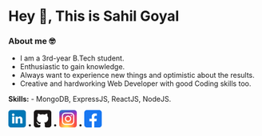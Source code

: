 # Hey 👋, This is Sahil Goyal
### About me 🤓
- I am a 3rd-year B.Tech student.
- Enthusiastic to gain knowledge.
- Always want to experience new things and optimistic about the results.
- Creative and hardworking Web Developer with good Coding skills too.

**Skills:** - MongoDB, ExpressJS, ReactJS, NodeJS.

<a href = https://www.linkedin.com/in/sahil-goyal-138b96175/><img src=https://raw.githubusercontent.com/edent/SuperTinyIcons/master/images/svg/linkedin.svg height='35' weight='35'></a> 
• <a href = https://github.com/sahilgoyals1999><img src=https://raw.githubusercontent.com/edent/SuperTinyIcons/master/images/svg/github.svg height='35' weight='35'></a>
• <a href = https://www.instagram.com/sahil.goyal25/><img src=https://raw.githubusercontent.com/edent/SuperTinyIcons/master/images/svg/instagram.svg height='35' weight='35'></a>
• <a href = https://facebook.com/sahil.goyal.35762><img src=https://raw.githubusercontent.com/edent/SuperTinyIcons/master/images/svg/facebook.svg height='35' weight='35'></a>
